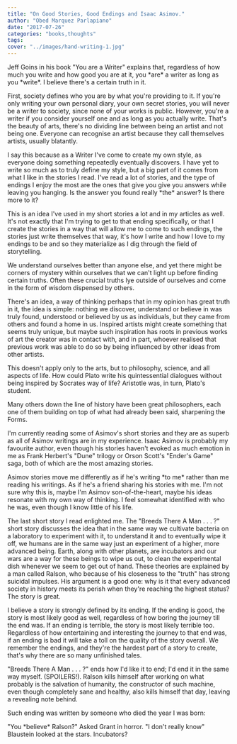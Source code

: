 ```yaml
---
title: "On Good Stories, Good Endings and Isaac Asimov."
author: "Obed Marquez Parlapiano"
date: "2017-07-26"
categories: "books,thoughts"
tags:
cover: "../images/hand-writing-1.jpg"
---
```


Jeff Goins in his book "You are a Writer" explains that, regardless of how much you write and how good you are at it, you \*are\* a writer as long as you \*write\*. I believe there's a certain truth in it.

First, society defines who you are by what you're providing to it. If you're only writing your own personal diary, your own secret stories, you will never be a writer to society, since none of your works is public. However, you're a writer if you consider yourself one and as long as you actually write. That's the beauty of arts, there's no dividing line between being an artist and not being one. Everyone can recognise an artist because they call themselves artists, usually blatantly.

I say this because as a Writer I've come to create my own style, as everyone doing something repeatedly eventually discovers. I have yet to write so much as to truly define my style, but a big part of it comes from what I like in the stories I read. I've read a lot of stories, and the type of endings I enjoy the most are the ones that give you give you answers while leaving you hanging. Is the answer you found really \*the\* answer? Is there more to it?

This is an idea I've used in my short stories a lot and in my articles as well. It's not exactly that I'm trying to get to that ending specifically, or that I create the stories in a way that will allow me to come to such endings, the stories just write themselves that way, it's how I write and how I love to my endings to be and so they materialize as I dig through the field of storytelling.

We understand ourselves better than anyone else, and yet there might be corners of mystery within ourselves that we can't light up before finding certain truths. Often these crucial truths lye outside of ourselves and come in the form of wisdom dispensed by others.

There's an idea, a way of thinking perhaps that in my opinion has great truth in it, the idea is simple: nothing we discover, understand or believe in was truly found, understood or believed by us as individuals, but they came from others and found a home in us. Inspired artists might create something that seems truly unique, but maybe such inspiration has roots in previous works of art the creator was in contact with, and in part, whoever realised that previous work was able to do so by being influenced by other ideas from other artists.

This doesn't apply only to the arts, but to philosophy, science, and all aspects of life. How could Plato write his quintessential dialogues without being inspired by Socrates way of life? Aristotle was, in turn, Plato's student.

Many others down the line of history have been great philosophers, each one of them building on top of what had already been said, sharpening the Forms.

I'm currently reading some of Asimov's short stories and they are as superb as all of Asimov writings are in my experience. Isaac Asimov is probably my favourite author, even though his stories haven't evoked as much emotion in me as Frank Herbert's "Dune" trilogy or Orson Scott's "Ender's Game" saga, both of which are the most amazing stories.

Asimov stories move me differently as if he's writing \*to me\* rather than me reading his writings. As if he's a friend sharing his stories with me. I'm not sure why this is, maybe I'm Asimov son-of-the-heart, maybe his ideas resonate with my own way of thinking. I feel somewhat identified with who he was, even though I know little of his life.

The last short story I read enlighted me. The "Breeds There A Man . . . ?" short story discusses the idea that in the same way we cultivate bacteria on a laboratory to experiment with it, to understand it and to eventually wipe it off, we humans are in the same way just an experiment of a higher, more advanced being. Earth, along with other planets, are incubators and our wars are a way for these beings to wipe us out, to clean the experimental dish whenever we seem to get out of hand. These theories are explained by a man called Ralson, who because of his closeness to the "truth" has strong suicidal impulses. His argument is a good one: why is it that every advanced society in history meets its perish when they're reaching the highest status? The story is great.

I believe a story is strongly defined by its ending. If the ending is good, the story is most likely good as well, regardless of how boring the journey till the end was. If an ending is terrible, the story is most likely terrible too. Regardless of how entertaining and interesting the journey to that end was, if an ending is bad it will take a toll on the quality of the story overall. We remember the endings, and they're the hardest part of a story to create, that's why there are so many unfinished tales.

"Breeds There A Man . . . ?" ends how I'd like it to end; I'd end it in the same way myself. (SPOILERS!). Ralson kills himself after working on what probably is the salvation of humanity, the constructor of such machine, even though completely sane and healthy, also kills himself that day, leaving a revealing note behind.

Such ending was written by someone who died the year I was born:

"You \*believe\* Ralson?" Asked Grant in horror. "I don't really know" Blaustein looked at the stars. Incubators?
